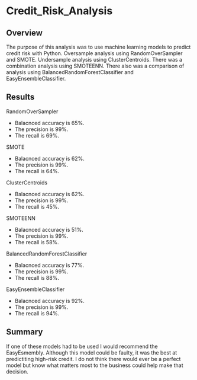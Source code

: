 # Credit_Risk_Analysis
## Overview
The purpose of this analysis was to use machine learning models to predict credit risk with Python. Oversample analysis using RandomOverSampler and SMOTE. Undersample analysis using ClusterCentroids. There was a combination analysis using SMOTEENN. There also was a comparison of analysis using BalancedRandomForestClassifier and EasyEnsembleClassifier.

## Results
RandomOverSampler
- Balacnced accuracy is 65%.
- The precision is 99%.
- The recall is 69%.

SMOTE 
- Balacnced accuracy is 62%.
- The precision is 99%.
- The recall is 64%.

ClusterCentroids
- Balacnced accuracy is 62%.
- The precision is 99%.
- The recall is 45%.

SMOTEENN
- Balacnced accuracy is 51%.
- The precision is 99%.
- The recall is 58%.

BalancedRandomForestClassifier
- Balacnced accuracy is 77%.
- The precision is 99%.
- The recall is 88%.

EasyEnsembleClassifier
- Balacnced accuracy is 92%.
- The precision is 99%.
- The recall is 94%.

## Summary
If one of these models had to be used I would recommend the EasyEsmembly. Although this model could be faulty, it was the best at predictiting high-risk credit. I do not think there would ever be a perfect model but know what matters most to the business could help make that decision.

